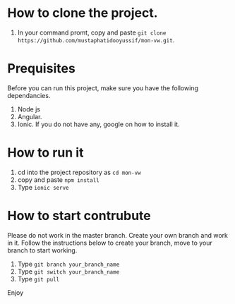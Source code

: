 # How to clone the project. 
1. In your command promt, copy and paste `git clone https://github.com/mustaphatidooyussif/mon-vw.git`. 

# Prequisites 
Before you can run this project, make sure you have the following dependancies. 
1. Node js
2. Angular. 
3. Ionic. 
If you do not have any, google on how to install it. 

# How to run it
1. cd into the project repository as `cd mon-vw`
2. copy and paste `npm install` 
3. Type `ionic serve` 

# How to start contrubute
Please do not work in the master branch. Create your own branch and work in it. 
Follow the instructions below to create your branch, move to your branch to start 
working. 

1. Type `git branch your_branch_name`
2. Type `git switch your_branch_name`
3. Type `git pull` 

Enjoy  